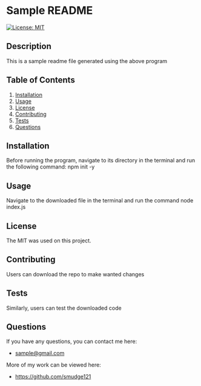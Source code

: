 
  # Sample README
  [![License: MIT](https://img.shields.io/badge/License-MIT-yellow.svg)](https://opensource.org/licenses/MIT)
  ## Description
  This is a sample readme file generated using the above program
  ## Table of Contents
  1. [Installation](#installation)
  2. [Usage](#usage)
  3. [License](#license)
  4. [Contributing](#contributing)
  5. [Tests](#tests)
  6. [Questions](#questions)
  
  ## Installation
  
  Before running the program, navigate to its directory in the terminal and run the following command:
      npm init -y
  
  ## Usage
  Navigate to the downloaded file in the terminal and run the command node index.js
  ## License
  The MIT was used on this project.
  ## Contributing
  Users can download the repo to make wanted changes
  ## Tests
  Similarly, users can test the downloaded code
  ## Questions
  If you have any questions, you can contact me here:
  * sample@gmail.com
  
  More of my work can be viewed here:
  * https://github.com/smudge121
  

